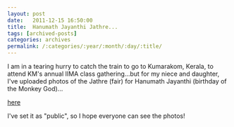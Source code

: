 ```yaml
---
layout: post
date:	2011-12-15 16:50:00
title:  Hanumath Jayanthi Jathre...
tags: [archived-posts]
categories: archives
permalink: /:categories/:year/:month/:day/:title/
---
```

I am in a tearing hurry to catch the train to go to Kumarakom, Kerala, to attend KM's annual IIMA class gathering...but for my niece and daughter, I've uploaded photos of the Jathre (fair) for Hanumath Jayanthi (birthday of the Monkey God)...

<a href="http://www.facebook.com/media/set/?set=a.10150435516918878.372506.587058877&type=3"> here </a>

I've set it as "public", so I hope everyone can see the photos!
